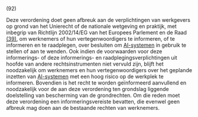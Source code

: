 (92)

Deze verordening doet geen afbreuk aan de verplichtingen van werkgevers op grond van het Unierecht of de nationale wetgeving en praktijk, met inbegrip van Richtlijn 2002/14/EG van het Europees Parlement en de Raad [(39)](#ntr39-L_202401689NL.000101-E0039), om werknemers of hun vertegenwoordigers te informeren, of te informeren en te raadplegen, over besluiten om [AI-systemen](a3.md#^ai-systeem) in gebruik te stellen of aan te wenden. Ook indien de voorwaarden voor deze informerings- of deze informerings- en raadplegingsverplichtingen uit hoofde van andere rechtsinstrumenten niet vervuld zijn, blijft het noodzakelijk om werknemers en hun vertegenwoordigers over het geplande inzetten van [AI-systemen](a3.md#^ai-systeem) met een hoog risico op de werkplek te informeren. Bovendien is het recht te worden geïnformeerd aanvullend en noodzakelijk voor de aan deze verordening ten grondslag liggende doelstelling van bescherming van de grondrechten. Om die reden moet deze verordening een informeringsvereiste bevatten, die evenwel geen afbreuk mag doen aan de bestaande rechten van werknemers.